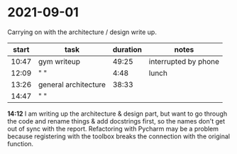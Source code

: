 # 2021-09-01
Carrying on with the architecture / design write up.

| start | task                 | duration | notes                |
| ----- | -------------------- | -------- | -------------------- |
| 10:47 | gym writeup          | 49:25    | interrupted by phone |
| 12:09 | " "                  | 4:48     | lunch                |
| 13:26 | general architecture | 38:33    |                      |
| 14:47 | " "                  |          |                      |

**14:12** I am writing up the architecture & design part, but want to go through the code and rename things & add docstrings first, so the names don't get out of sync with the report.
Refactoring with Pycharm may be a problem because registering with the toolbox breaks the connection with the original function.  

